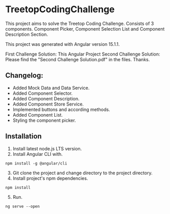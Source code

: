 # TreetopCodingChallenge

This project aims to solve the Treetop Coding Challenge. Consists of 3 components. Component Picker, Component Selection List and Component Description Section.

This project was generated with Angular version 15.1.1.

First Challenge Solution: This Angular Project
Second Challenge Solution: Please find the "Second Challenge Solution.pdf" in the files. Thanks.

## Changelog:
- Added Mock Data and Data Service.
- Added Component Selector.
- Added Component Description.
- Added Component Store Service.
- Implemented buttons and according methods.
- Added Component List.
- Styling the component picker.

## Installation
1. Install latest node.js LTS version.
2. Install Angular CLI with.
``` console
npm install -g @angular/cli
```
3. Git clone the project and change directory to the project directory.
4. Install project's npm dependencies.
```console
npm install
```
5. Run.
```console
ng serve --open
```
